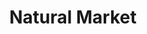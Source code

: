 ---
title: "Natural Market"
url: /ciudad-autonoma-de-buenos-aires/natural-market/
shop: alimentación sana
---